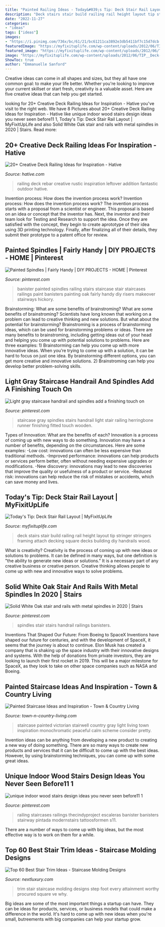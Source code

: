 ```yaml
---
title: "Painted Railing Ideas - Today&#039;s Tip: Deck Stair Rail Layout"
description: "Deck stairs stair build railing rail height layout tip stringer stringers framing attach decking square decks building diy handrails wood"
date: "2022-11-27"
categories:
- "ideas"
tags: ["ideas"]
images:
- "https://i.pinimg.com/736x/bc/61/21/bc61211ca3892e3db5411bf7c15d7dcb.jpg"
featuredImage: "https://myfixituplife.com/wp-content/uploads/2012/06/TIP__Deck-Stairs.jpg"
featured_image: "https://myfixituplife.com/wp-content/uploads/2012/06/TIP__Deck-Stairs.jpg"
image: "https://myfixituplife.com/wp-content/uploads/2012/06/TIP__Deck-Stairs.jpg"
ShowToc: true
author: "Emmanuelle Sanford"
---
```



Creative ideas can come in all shapes and sizes, but they all have one common goal: to make your life better. Whether you're looking to improve your current skillset or start fresh, creativity is a valuable asset. Here are five creative ideas that can help you get started.

	

		
looking for 20+ Creative Deck Railing Ideas for Inspiration - Hative you've visit to the right web. We have 8 Pictures about 20+ Creative Deck Railing Ideas for Inspiration - Hative like unique indoor wood stairs design ideas you never seen before11 1, Today&#039;s Tip: Deck Stair Rail Layout | MyFixitUpLife and also Solid White Oak stair and rails with metal spindles in 2020 | Stairs. Read more:
		
    
## 20+ Creative Deck Railing Ideas For Inspiration - Hative

<img loading=lazy src="https://hative.com/wp-content/uploads/2015/05/deck-railing-ideas/7-deck-railing-ideas.jpg" onerror="this.onerror=null;this.src='https://tse4.mm.bing.net/th?id=OIP.y6q8k39uZHXKcuwuAaVXzQHaLH&amp;pid=15.1';" alt="20+ Creative Deck Railing Ideas for Inspiration - Hative">

_Source: hative.com_

>railing deck rebar creative rustic inspiration leftover addition fantastic outdoor hative. 

	

Invention process: How does the invention process work?
Invention process: How does the invention process work?
The invention process starts with a proposal from a scientist or engineer. This proposal is based on an idea or concept that the inventor has. Next, the inventor and their team look for Testing and Research to support the idea. Once they are satisfied with the concept, they begin to create aprototype of their idea using 3D printing technology. Finally, after finalizing all of their details, they submit their prototype to a patent office for review.

    
## Painted Spindles | Fairly Handy | DIY PROJECTS - HOME | Pinterest

<img loading=lazy src="https://s-media-cache-ak0.pinimg.com/736x/f4/d0/84/f4d0845f9af8c71d34e416c9b442dcf0.jpg" onerror="this.onerror=null;this.src='https://tse1.mm.bing.net/th?id=OIP.s0IAoeGgvnGLafoCmezwAQHaLG&amp;pid=15.1';" alt="Painted Spindles | Fairly Handy | DIY PROJECTS - HOME | Pinterest">

_Source: pinterest.com_

>banister painted spindles railing stairs staircase stair staircases railings paint banisters painting oak fairly handy diy risers makeover stairways hickory. 

	

Brainstorming: What are some benefits of brainstroming?
What are some benefits of brainstroming? Scientists have long known that working on a problem can lead to creative thinking and new solutions. But what about the potential for brainstorming? Brainstroming is a process of brainstorming ideas, which can be used for brainstorming problems or ideas. There are many benefits to brainstroming, including getting ideas out of your head and helping you come up with potential solutions to problems. Here are three examples: 1) Brainstorming can help you come up with more innovative ideas. When you’re trying to come up with a solution, it can be hard to focus on just one idea. By brainstorming different options, you can get more creative and innovative solutions. 2) Brainstroming can help you develop better problem-solving skills.

    
## Light Gray Staircase Handrail And Spindles Add A Finishing Touch On

<img loading=lazy src="https://i.pinimg.com/736x/15/33/54/1533543e46d0adbb737e79392bf1c298.jpg" onerror="this.onerror=null;this.src='https://tse4.mm.bing.net/th?id=OIP.6c7AwrMspRQPLDRqDUBz0AHaKQ&amp;pid=15.1';" alt="Light gray staircase handrail and spindles add a finishing touch on">

_Source: pinterest.com_

>staircase gray spindles stairs handrail light stair railing herringbone runner finishing fitted touch wooden. 

	

Types of Innovation: What are the benefits of each?
Innovation is a process of coming up with new ways to do something. Innovation may have a number of benefits, depending on the circumstances. Here are some examples: 
-Low cost: innovations can often be less expensive than traditional methods.
-Improved performance: innovations can help products or services perform better, often without needing expensive upgrades or modifications.
-New discovery: innovations may lead to new discoveries that improve the quality or usefulness of a product or service.
-Reduced risk: innovations can help reduce the risk of mistakes or accidents, which can save money and lives.

    
## Today&#039;s Tip: Deck Stair Rail Layout | MyFixitUpLife

<img loading=lazy src="https://myfixituplife.com/wp-content/uploads/2012/06/TIP__Deck-Stairs.jpg" onerror="this.onerror=null;this.src='https://tse2.mm.bing.net/th?id=OIP.g2bxgPpjwA8RWAdDh8sbxQHaE8&amp;pid=15.1';" alt="Today&#039;s Tip: Deck Stair Rail Layout | MyFixitUpLife">

_Source: myfixituplife.com_

>deck stairs stair build railing rail height layout tip stringer stringers framing attach decking square decks building diy handrails wood. 

	

What is creativity?
Creativity is the process of coming up with new ideas or solutions to problems. It can be defined in many ways, but one definition is "the ability to generate new ideas or solutions." It is a necessary part of any creative business or creative person. Creative thinking allows people to come up with new and innovative ways to solve problems.

    
## Solid White Oak Stair And Rails With Metal Spindles In 2020 | Stairs

<img loading=lazy src="https://i.pinimg.com/736x/6a/f0/95/6af0959c32e03411c6fca237769eeeb6.jpg" onerror="this.onerror=null;this.src='https://tse1.mm.bing.net/th?id=OIP.tiKOmFQkgxR0Z3klgPc3XgHaJ3&amp;pid=15.1';" alt="Solid White Oak stair and rails with metal spindles in 2020 | Stairs">

_Source: pinterest.com_

>spindles stair stairs handrail railings banisters. 

	

Inventions That Shaped Our Future: From Boeing to SpaceX
Inventions have shaped our future for centuries, and with the development of SpaceX, it seems that the journey is about to continue. Elon Musk has created a company that is shaking up the space industry with their innovative designs and systems. With the help of donations from private investors, they are looking to launch their first rocket in 2019. This will be a major milestone for SpaceX, as they look to take on other space companies such as NASA and Boeing.

    
## Painted Staircase Ideas And Inspiration - Town &amp; Country Living

<img loading=lazy src="https://town-n-country-living.com/wp-content/uploads/2018/04/transitional-staircase.jpg" onerror="this.onerror=null;this.src='https://tse4.mm.bing.net/th?id=OIP.rnjVvls__51adYnULUQAbQHaLH&amp;pid=15.1';" alt="Painted Staircase Ideas and Inspiration - Town &amp; Country Living">

_Source: town-n-country-living.com_

>staircase painted victorian stairwell country gray light living town inspiration monochromatic peaceful calm scheme consider pretty. 

	

Invention ideas can be anything from developing a new product to creating a new way of doing something. There are so many ways to create new products and services that it can be difficult to come up with the best ideas. However, by using brainstorming techniques, you can come up with some great ideas.

    
## Unique Indoor Wood Stairs Design Ideas You Never Seen Before11 1

<img loading=lazy src="https://i.pinimg.com/736x/bc/61/21/bc61211ca3892e3db5411bf7c15d7dcb.jpg" onerror="this.onerror=null;this.src='https://tse1.mm.bing.net/th?id=OIP.HuW_RpL0zlx77ypmz_1dlgHaJ3&amp;pid=15.1';" alt="unique indoor wood stairs design ideas you never seen before11 1">

_Source: pinterest.com_

>railing staircases railings thecindyproject escaleras banister banisters stairway pintada modernstairs tattoosformen s11. 

	

There are a number of ways to come up with big ideas, but the most effective way is to work on them for a while.

    
## Top 60 Best Stair Trim Ideas - Staircase Molding Designs

<img loading=lazy src="http://nextluxury.com/wp-content/uploads/designs-for-stair-trim.jpg" onerror="this.onerror=null;this.src='https://tse1.mm.bing.net/th?id=OIP.RNWoxZT5f96zuab9vqrHrAAAAA&amp;pid=15.1';" alt="Top 60 Best Stair Trim Ideas - Staircase Molding Designs">

_Source: nextluxury.com_

>trim stair staircase molding designs step foot every attainment worthy procured square ve why. 

	

Big ideas are some of the most important things a startup can have. They can be ideas for products, services, or business models that could make a difference in the world. It's hard to come up with new ideas when you're small, butreements with big companies can help your startup grow.

